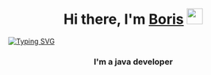 <h1 align="center">Hi there, I'm <a href="https://daniilshat.ru/" target="_blank">Boris</a> 
<img src="https://github.com/blackcater/blackcater/raw/main/images/Hi.gif" height="32"/></h1>
<a href="https://git.io/typing-svg"><img src="https://readme-typing-svg.herokuapp.com?font=Fira+Code&size=27&pause=1000&color=F7E215&center=true&vCenter=true&width=443&lines=I'm+a+Java+developer!" alt="Typing SVG" /></a>
<h3 align="center">I'm a java developer</h3>

<!---
borumv/borumv is a ✨ special ✨ repository because its `README.md` (this file) appears on your GitHub profile.
You can click the Preview link to take a look at your changes.
--->
